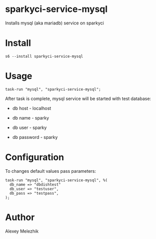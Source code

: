 # sparkyci-service-mysql

Installs mysql (aka mariadb) service on sparkyci

# Install

    s6 --install sparkyci-service-mysql

# Usage

    task-run "mysql", "sparkyci-service-mysql";

After task is complete, mysql service will be started with test database:

* db host - localhost

* db name - sparky

* db user - sparky

* db password - sparky

# Configuration

To changes default values pass parameters:

    task-run "mysql", "sparkyci-service-mysql", %(
      db_name => "dbdishtest"
      db_user => "testuser",
      db_pass => "testpass",
    );

# Author

Alexey Melezhik
